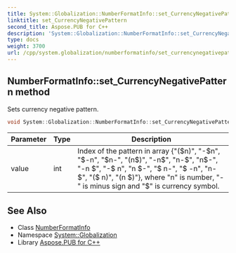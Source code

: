 ```yaml
---
title: System::Globalization::NumberFormatInfo::set_CurrencyNegativePattern method
linktitle: set_CurrencyNegativePattern
second_title: Aspose.PUB for C++
description: 'System::Globalization::NumberFormatInfo::set_CurrencyNegativePattern method. Sets currency negative pattern in C++.'
type: docs
weight: 3700
url: /cpp/system.globalization/numberformatinfo/set_currencynegativepattern/
---
```

## NumberFormatInfo::set_CurrencyNegativePattern method


Sets currency negative pattern.

```cpp
void System::Globalization::NumberFormatInfo::set_CurrencyNegativePattern(int value)
```


| Parameter | Type | Description |
| --- | --- | --- |
| value | int | Index of the pattern in array {"($n)", "-$n", "$-n", "$n-", "(n$)", "-n$", "n-$", "n$-", "-n $", "-$ n", "n $-", "$ n-", "$ -n", "n- $", "($ n)", "(n $)"}, where "n" is number, "-" is minus sign and "$" is currency symbol. |

## See Also

* Class [NumberFormatInfo](../)
* Namespace [System::Globalization](../../)
* Library [Aspose.PUB for C++](../../../)
